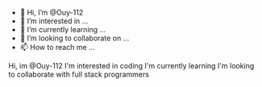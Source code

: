 - 👋 Hi, I’m @Ouy-112
- 👀 I’m interested in ...
- 🌱 I’m currently learning ...
- 💞️ I’m looking to collaborate on ...
- 📫 How to reach me ...

<!---
Ouy-112/Ouy-112 is a ✨ special ✨ repository because its `README.md` (this file) appears on your GitHub profile.
You can click the Preview link to take a look at your changes.
--->
Hi, im @Ouy-112
I'm interested in coding
I'm currently learning
I'm looking to collaborate with full stack programmers 
